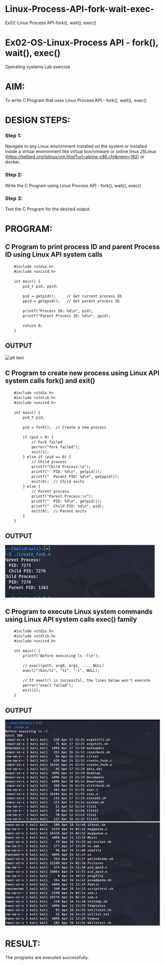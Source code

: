 # Linux-Process-API-fork-wait-exec-
Ex02-Linux Process API-fork(), wait(), exec()
# Ex02-OS-Linux-Process API - fork(), wait(), exec()
Operating systems Lab exercise


# AIM:
To write C Program that uses Linux Process API - fork(), wait(), exec()

# DESIGN STEPS:

### Step 1:

Navigate to any Linux environment installed on the system or installed inside a virtual environment like virtual box/vmware or online linux JSLinux (https://bellard.org/jslinux/vm.html?url=alpine-x86.cfg&mem=192) or docker.

### Step 2:

Write the C Program using Linux Process API - fork(), wait(), exec()

### Step 3:

Test the C Program for the desired output. 

# PROGRAM:

## C Program to print process ID and parent Process ID using Linux API system calls




        #include <stdio.h>
        #include <unistd.h>

        int main() {
            pid_t pid, ppid;

            pid = getpid();     // Get current process ID
            ppid = getppid();   // Get parent process ID

            printf("Process ID: %d\n", pid);
            printf("Parent Process ID: %d\n", ppid);

            return 0;
        }












## OUTPUT



![alt text](pid_ppid.png)










## C Program to create new process using Linux API system calls fork() and exit()




        #include <stdio.h>
        #include <stdlib.h>
        #include <unistd.h>

        int main() {
            pid_t pid;

            pid = fork();  // Create a new process

            if (pid < 0) {
                // Fork failed
                perror("fork failed");
                exit(1);
            } else if (pid == 0) {
                // Child process
                printf("Child Process:\n");
                printf("  PID: %d\n", getpid());
                printf("  Parent PID: %d\n", getppid());
                exit(0);  // Child exits
            } else {
                // Parent process
                printf("Parent Process:\n");
                printf("  PID: %d\n", getpid());
                printf("  Child PID: %d\n", pid);
                exit(0);  // Parent exits
            }
        }









## OUTPUT


![alt text](img/fork.png)





## C Program to execute Linux system commands using Linux API system calls exec() family





        #include <stdio.h>
        #include <stdlib.h>
        #include <unistd.h>

        int main() {
            printf("Before executing ls -l\n");

            // execl(path, arg0, arg1, ..., NULL)
            execl("/bin/ls", "ls", "-l", NULL);

            // If execl() is successful, the lines below won't execute
            perror("execl failed");
            exit(1);
        }





















## OUTPUT

![alt text](img/exec0.png)
![alt text](img/exec.png)















# RESULT:
The programs are executed successfully.
